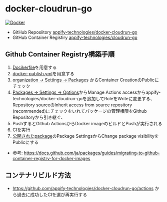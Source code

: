 # docker-cloudrun-go

[![Docker](https://github.com/appify-technologies/docker-cloudrun-go/actions/workflows/docker-publish.yml/badge.svg)](https://github.com/appify-technologies/docker-cloudrun-go/actions/workflows/docker-publish.yml)

- GitHub Reposiitory
[appify-technologies/docker-cloudrun-go](https://github.com/appify-technologies/docker-cloudrun-go/)
- GitHub Container Registiry
[appify-technologies/cloudrun-go](https://github.com/orgs/appify-technologies/packages/container/package/cloudrun-go)

## Github Container Registry構築手順
1. [Docikerfile](Dockerfile)を用意する
2. [docker-publish.yml](.github/workflows/docker-publish.yml)を用意する
3. [organization -> Settings -> Packages](https://github.com/organizations/appify-technologies/settings/packages) からContainer CreationのPublicにチェック
4. [Packages -> Settings ->  Options](https://github.com/orgs/appify-technologies/packages/container/cloudrun-go/settings)からManage Actions accessからappify-technologies/docker-cloudrun-goを追加してRoleをWriteに変更する、Repository sourceのInherit access from source repository (recommended)にチェックをいれてパッケージの管理権限をGithub Repositoryから引き継ぐ、
4. PushするとGithub ActionsからDocker imageのビルドとPushが実行される
5. CIを実行
6. [公開されたpackage](https://github.com/orgs/appify-technologies/packages/container/package/cloudrun-go)のPackage SettingsからChange package visibilityをPublicにする

- 参考: https://docs.github.com/ja/packages/guides/migrating-to-github-container-registry-for-docker-images

## コンテナリビルド方法
- https://github.com/appify-technologies/docker-cloudrun-go/actions から過去に成功したCIを選び再実行する
